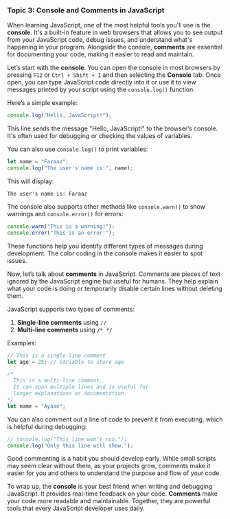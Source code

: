 ### Topic 3: Console and Comments in JavaScript

When learning JavaScript, one of the most helpful tools you'll use is the **console**. It's a built-in feature in web browsers that allows you to see output from your JavaScript code, debug issues, and understand what's happening in your program. Alongside the console, **comments** are essential for documenting your code, making it easier to read and maintain.

Let’s start with the **console**. You can open the console in most browsers by pressing `F12` or `Ctrl + Shift + I` and then selecting the **Console** tab. Once open, you can type JavaScript code directly into it or use it to view messages printed by your script using the `console.log()` function.

Here’s a simple example:

```javascript
console.log("Hello, JavaScript!");
```

This line sends the message "Hello, JavaScript!" to the browser’s console. It's often used for debugging or checking the values of variables.

You can also use `console.log()` to print variables:

```javascript
let name = "Faraaz";
console.log("The user's name is:", name);
```

This will display:

```
The user's name is: Faraaz
```

The console also supports other methods like `console.warn()` to show warnings and `console.error()` for errors:

```javascript
console.warn("This is a warning!");
console.error("This is an error!");
```

These functions help you identify different types of messages during development. The color coding in the console makes it easier to spot issues.

Now, let’s talk about **comments** in JavaScript. Comments are pieces of text ignored by the JavaScript engine but useful for humans. They help explain what your code is doing or temporarily disable certain lines without deleting them.

JavaScript supports two types of comments:

1. **Single-line comments** using `//`
2. **Multi-line comments** using `/* */`

Examples:

```javascript
// This is a single-line comment
let age = 25; // Variable to store age

/*
  This is a multi-line comment.
  It can span multiple lines and is useful for
  longer explanations or documentation.
*/
let name = "Ayaan";
```

You can also comment out a line of code to prevent it from executing, which is helpful during debugging:

```javascript
// console.log("This line won’t run.");
console.log("Only this line will show.");
```

Good commenting is a habit you should develop early. While small scripts may seem clear without them, as your projects grow, comments make it easier for you and others to understand the purpose and flow of your code.

To wrap up, the **console** is your best friend when writing and debugging JavaScript. It provides real-time feedback on your code. **Comments** make your code more readable and maintainable. Together, they are powerful tools that every JavaScript developer uses daily.
